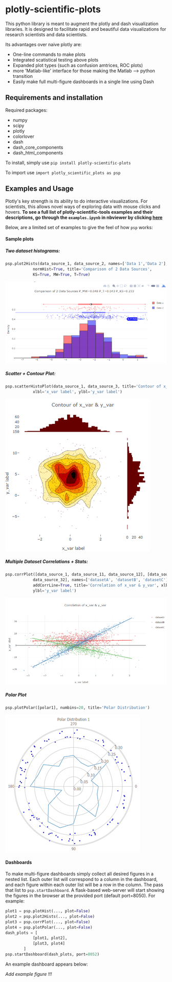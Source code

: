# plotly-scientific-plots

This python library is meant to augment the plotly and dash visualization libraries.
It is designed to facilitate rapid and beautiful data visualizations for research scientists and data scientists.

Its advantages over naive plotly are:
* One-line commands to make plots
* Integrated scatistical testing above plots
* Expanded plot types (such as confusion amtrices, ROC plots)
* more 'Matlab-like' interface for those making the Matlab --> python transition
* Easily make full multi-figure dashboards in a single line using Dash

## Requirements and installation

Required packages:
* numpy
* scipy
* plotly
* colorlover
* dash
* dash_core_components
* dash_html_components

To install, simply use `pip install plotly-scientific-plots`

To import use `import plotly_scientific_plots as psp`

## Examples and Usage

Plotly's key strength is its ability to do interactive visualizations. 
For scientists, this allows novel ways of exploring data with mouse clicks and hovers. **To see a full list of plotly-scientific-tools examples and their descriptions, go through the `examples.ipynb` 
in nbviewer by clicking [here][1]**

Below, are a limited set of examples to give the feel of how `psp` works:

#### Sample plots

##### Two dataset histograms:

```python
psp.plot2Hists(data_source_1, data_source_2, names=['Data 1','Data 2'],
            normHist=True, title='Comparison of 2 Data Sources',
            KS=True, MW=True, T=True)
```
![plot2Hist_1](images/plot2Hist_1.png?raw=true "plot2Hist_1")


##### Scatter + Contour Plot:

```python
psp.scatterHistoPlot(data_source_1, data_source_3, title='Contour of x_var & y_var', 
            xlbl='x_var label', ylbl='y_var label')
```
![plot2Hist_1](images/contour_and_scatter.png?raw=true "contour_and_scatter")


##### Multiple Dataset Correlations + Stats:

```python
psp.corrPlot([data_source_1, data_source_11, data_source_12], [data_source_3, data_source_31, 
            data_source_32], names=['datasetA', 'datasetB', 'datasetC'],addCorr=True, 
            addCorrLine=True, title='Correlation of x_var & y_var', xlbl='x_var label', 
            ylbl='y_var label')
```
![plot2Hist_1](images/corrPlot_multi.png?raw=true "corrPlot_multi")


##### Polar Plot

```python
psp.plotPolar([polar1], numbins=20, title='Polar Distribution')
```
![plot2Hist_1](images/polar1.png?raw=true "polar1")


#### Dashboards

To make multi-figure dashboards simply collect all desired figures in a nested list. Each outer list will correspond 
to a column in the dashboard, and each figure within each outer list will be a row in the column. The pass that list 
to `psp.startDashboard`. A flask-based web-server will start showing the figures in the browser at the provided port 
(default port=8050). For example:

```python
plot1 = psp.plotHist(..., plot=False)
plot2 = psp.plot2Hists(..., plot=False)
plot3 = psp.corrPlot(..., plot=False)
plot4 = psp.plotPolar(..., plot=False)
dash_plots = [
            [plot1, plot2],
            [plot3, plot4]
        ]
psp.startDashboard(dash_plots, port=8052)
```

An example dashboard appears below:

*Add example figure !!!*




[1]: https://nbviewer.jupyter.org/github/rsandler00/plotly-scientific-plots/blob/master/examples.ipynb
 

 
